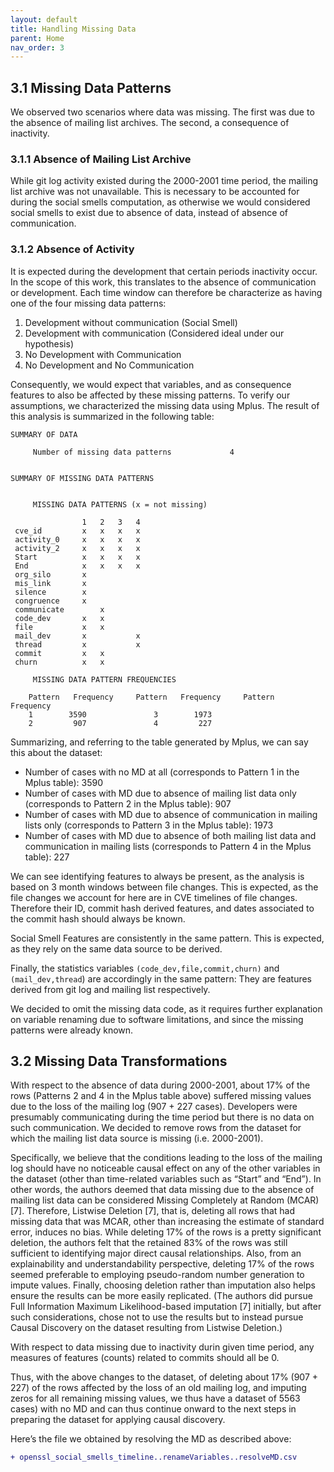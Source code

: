 ```yaml
---
layout: default
title: Handling Missing Data
parent: Home
nav_order: 3
---
```



## 3.1 Missing Data Patterns

We observed two scenarios where data was missing. The first was due to the absence of mailing list archives. The second, a consequence of inactivity. 

### 3.1.1 Absence of Mailing List Archive

While git log activity existed during the 2000-2001 time period, the mailing list archive was not unavailable. This is necessary to be accounted for during the social smells computation, as otherwise we would considered social smells to exist due to absence of data, instead of absence of communication. 


### 3.1.2 Absence of Activity

It is expected during the development that certain periods inactivity occur. In the scope of this work, this translates to the absence of communication or development. Each time window can therefore be characterize as having one of the four missing data patterns:

 1. Development without communication (Social Smell) 
 2. Development with communication (Considered ideal under our hypothesis) 
 3. No Development with Communication
 4. No Development and No Communication 

Consequently, we would expect that variables, and as consequence features to also be affected by these missing patterns. To verify our assumptions, we characterized the missing data using Mplus. The result of this analysis is summarized in the following table:

```
SUMMARY OF DATA

     Number of missing data patterns             4


SUMMARY OF MISSING DATA PATTERNS


     MISSING DATA PATTERNS (x = not missing)

           		1  	2 	3 	4
 cve_id   		x  	x  	x  	x
 activity_0		x  	x  	x  	x
 activity_2		x  	x  	x  	x
 Start     		x  	x  	x  	x
 End       		x  	x  	x  	x
 org_silo		x
 mis_link		x
 silence   		x
 congruence		x
 communicate		x
 code_dev  		x  	x
 file      		x  	x
 mail_dev 		x     		x
 thread    		x     		x
 commit    		x  	x
 churn     		x  	x

     MISSING DATA PATTERN FREQUENCIES

    Pattern   Frequency     Pattern   Frequency     Pattern   Frequency
    1        3590           	3        1973
    2         907           	4         227
```

Summarizing, and referring to the table generated by Mplus, we can say this about the dataset:

 * Number of cases with no MD at all (corresponds to Pattern 1 in the Mplus table): 3590
 * Number of cases with MD due to absence of mailing list data only (corresponds to Pattern 2 in the Mplus table): 907
 * Number of cases with MD due to absence of communication in mailing lists only (corresponds to Pattern 3 in the Mplus table): 1973
 * Number of cases with MD due to absence of both mailing list data and communication in mailing lists (corresponds to Pattern 4 in the Mplus table): 227

We can see identifying features to always be present, as the analysis is based on 3 month windows between file changes. This is expected, as the file changes we account for here are in CVE timelines of file changes. Therefore their ID, commit hash derived features, and dates associated to the commit hash should always be known. 

Social Smell Features are consistently in the same pattern. This is expected, as they rely on the same data source to be derived. 

Finally, the statistics variables `(code_dev,file,commit,churn)` and `(mail_dev,thread`) are accordingly in the same pattern: They are features derived from git log and mailing list respectively. 

We decided to omit the missing data code, as it requires further explanation on variable renaming due to software limitations, and since the missing patterns were already known. 

## 3.2 Missing Data Transformations

With respect to the absence of data during 2000-2001, about 17% of the rows (Patterns 2 and 4 in the Mplus table above) suffered missing values due to the loss of the mailing log (907 + 227 cases). Developers were presumably communicating during the time period but there is no data on such communication. We decided to remove rows from the dataset for which the mailing list data source is missing (i.e. 2000-2001). 

Specifically, we believe that the conditions leading to the loss of the mailing log should have no noticeable causal effect on any of the other variables in the dataset (other than time-related variables such as “Start” and “End”). In other words, the authors deemed that data missing due to the absence of mailing list data can be considered Missing Completely at Random (MCAR) [7]. Therefore, Listwise Deletion [7], that is, deleting all rows that had missing data that was MCAR, other than increasing the estimate of standard error, induces no bias. While deleting 17% of the rows is a pretty significant deletion, the authors felt that the retained 83% of the rows was still sufficient to identifying major direct causal relationships. Also, from an explainability and understandability perspective, deleting 17% of the rows seemed preferable to employing pseudo-random number generation to impute values. Finally, choosing deletion rather than imputation also helps ensure the results can be more easily replicated. (The authors did pursue Full Information Maximum Likelihood-based imputation [7] initially, but after such considerations, chose not to use the results but to instead pursue Causal Discovery on the dataset resulting from Listwise Deletion.)

With respect to data missing due to inactivity durin given time period, any measures of features (counts) related to commits should all be 0.

Thus, with the above changes to the dataset, of deleting about 17% (907 + 227) of the rows affected by the loss of an old mailing log, and imputing zeros for all remaining missing values, we thus have a dataset of 5563 cases) with no MD and can thus continue onward to the next steps in preparing the dataset for applying causal discovery.

Here’s the file we obtained by resolving the MD as described above:

```diff
+ openssl_social_smells_timeline..renameVariables..resolveMD.csv
```
